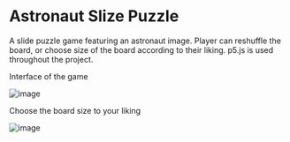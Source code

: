 # Astronaut Slize Puzzle
A slide puzzle game featuring an astronaut image. Player can reshuffle the board, or choose size of the board according to their liking. p5.js is used throughout the project. 

Interface of the game 

![image](https://user-images.githubusercontent.com/68835511/162111282-66726685-4736-416e-9097-6061cf82d66a.png)


Choose the board size to your liking

![image](https://user-images.githubusercontent.com/68835511/162111390-f7115ce5-d644-4592-b29a-b87e8505e9fa.png)
